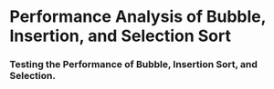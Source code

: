 # Performance Analysis of Bubble, Insertion, and Selection Sort

### Testing the Performance of Bubble, Insertion Sort, and Selection.
